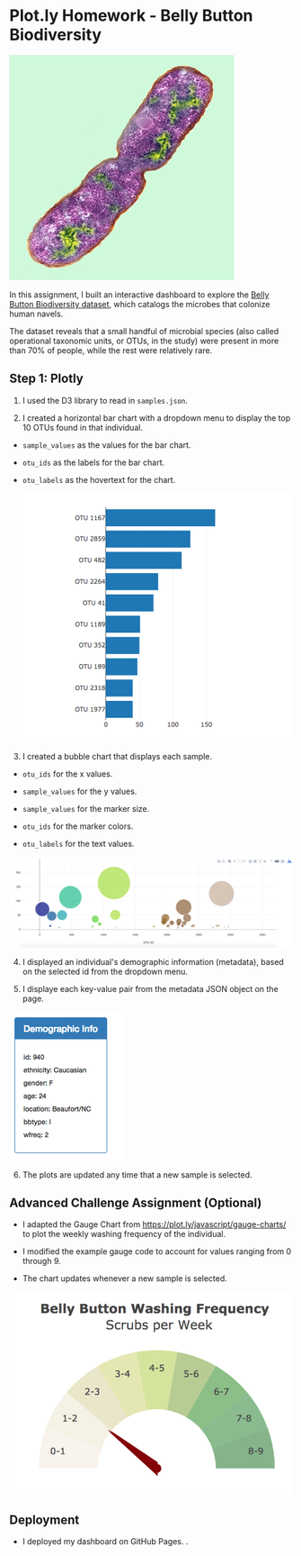# Plot.ly Homework - Belly Button Biodiversity

![Bacteria by filterforge.com](Images/bacteria.jpg)

In this assignment, I built an interactive dashboard to explore the [Belly Button Biodiversity dataset](http://robdunnlab.com/projects/belly-button-biodiversity/), which catalogs the microbes that colonize human navels.

The dataset reveals that a small handful of microbial species (also called operational taxonomic units, or OTUs, in the study) were present in more than 70% of people, while the rest were relatively rare.

## Step 1: Plotly

1. I used the D3 library to read in `samples.json`.

2. I created a horizontal bar chart with a dropdown menu to display the top 10 OTUs found in that individual.

* `sample_values` as the values for the bar chart.

* `otu_ids` as the labels for the bar chart.

* `otu_labels` as the hovertext for the chart.

  ![bar Chart](Images/hw01.png)

3. I created a bubble chart that displays each sample.

* `otu_ids` for the x values.

* `sample_values` for the y values.

* `sample_values` for the marker size.

* `otu_ids` for the marker colors.

* `otu_labels` for the text values.

![Bubble Chart](Images/bubble_chart.png)

4. I displayed an individual's demographic information (metadata), based on the selected id from the dropdown menu.

5. I displaye each key-value pair from the metadata JSON object on the page.

![hw](Images/hw03.png)

6. The plots are updated any time that a new sample is selected.

## Advanced Challenge Assignment (Optional)

* I adapted the Gauge Chart from <https://plot.ly/javascript/gauge-charts/> to plot the weekly washing frequency of the individual.

* I modified the example gauge code to account for values ranging from 0 through 9.

* The chart updates whenever a new sample is selected.

![Weekly Washing Frequency Gauge](Images/gauge.png)

## Deployment

* I deployed my dashboard on GitHub Pages. .
